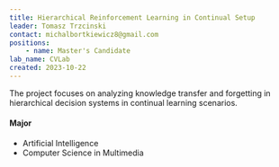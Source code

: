 ```yaml
---
title: Hierarchical Reinforcement Learning in Continual Setup
leader: Tomasz Trzcinski
contact: michalbortkiewicz8@gmail.com
positions:
    - name: Master's Candidate
lab_name: CVLab
created: 2023-10-22
---
```


The project focuses on analyzing knowledge transfer and forgetting in hierarchical decision systems in continual learning scenarios.

#### Major 
- Artificial Intelligence
- Computer Science in Multimedia
